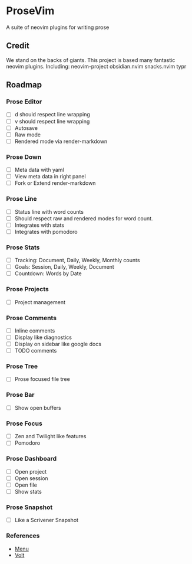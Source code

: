 # ProseVim

A suite of neovim plugins for writing prose

## Credit

We stand on the backs of giants. This project is based many fantastic neovim plugins.
Including:
neovim-project
obsidian.nvim
snacks.nvim
typr

## Roadmap

### Prose Editor

- [ ] d should respect line wrapping
- [ ] v should respect line wrapping
- [ ] Autosave
- [ ] Raw mode
- [ ] Rendered mode via render-markdown

### Prose Down

- [ ] Meta data with yaml
- [ ] View meta data in right panel
- [ ] Fork or Extend render-markdown

### Prose Line

- [ ] Status line with word counts
- [ ] Should respect raw and rendered modes for word count.
- [ ] Integrates with stats
- [ ] Integrates with pomodoro

### Prose Stats

- [ ] Tracking: Document, Daily, Weekly, Monthly counts
- [ ] Goals: Session, Daily, Weekly, Document
- [ ] Countdown: Words by Date

### Prose Projects

- [ ] Project management

### Prose Comments

- [ ] Inline comments
- [ ] Display like diagnostics
- [ ] Display on sidebar like google docs
- [ ] TODO comments

### Prose Tree

- [ ] Prose focused file tree

### Prose Bar

- [ ] Show open buffers

### Prose Focus

- [ ] Zen and Twilight like features
- [ ] Pomodoro

### Prose Dashboard

- [ ] Open project
- [ ] Open session
- [ ] Open file
- [ ] Show stats

### Prose Snapshot

- [ ] Like a Scrivener Snapshot

### References

- [Menu](https://github.com/nvzone/menu)
- [Volt](https://github.com/nvzone/volt)
